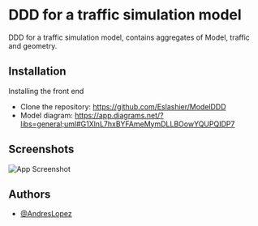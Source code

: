# DDD for a traffic simulation model

DDD for a traffic simulation model, contains aggregates of Model, traffic and geometry.


## Installation

Installing the front end

- Clone the repository: https://github.com/Eslashier/ModelDDD
- Model diagram: https://app.diagrams.net/?libs=general;uml#G1XlnL7hxBYFAmeMymDLLBOowYQUPQIDP7







    
## Screenshots

![App Screenshot](https://i.imgur.com/sIsR8YV.jpg)


## Authors

- [@AndresLopez](https://www.github.com/Eslashier)

